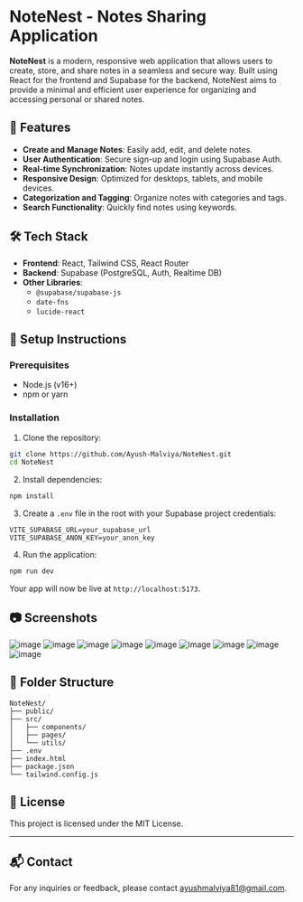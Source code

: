 # NoteNest - Notes Sharing Application

**NoteNest** is a modern, responsive web application that allows users to create, store, and share notes in a seamless and secure way. Built using React for the frontend and Supabase for the backend, NoteNest aims to provide a minimal and efficient user experience for organizing and accessing personal or shared notes.

## 🚀 Features

- **Create and Manage Notes**: Easily add, edit, and delete notes.
- **User Authentication**: Secure sign-up and login using Supabase Auth.
- **Real-time Synchronization**: Notes update instantly across devices.
- **Responsive Design**: Optimized for desktops, tablets, and mobile devices.
- **Categorization and Tagging**: Organize notes with categories and tags.
- **Search Functionality**: Quickly find notes using keywords.

## 🛠️ Tech Stack

- **Frontend**: React, Tailwind CSS, React Router
- **Backend**: Supabase (PostgreSQL, Auth, Realtime DB)
- **Other Libraries**:
  - `@supabase/supabase-js`
  - `date-fns`
  - `lucide-react`

## 🔧 Setup Instructions

### Prerequisites

- Node.js (v16+)
- npm or yarn

### Installation

1. Clone the repository:

```bash
git clone https://github.com/Ayush-Malviya/NoteNest.git
cd NoteNest
```

2. Install dependencies:

```bash
npm install
```

3. Create a `.env` file in the root with your Supabase project credentials:

```env
VITE_SUPABASE_URL=your_supabase_url
VITE_SUPABASE_ANON_KEY=your_anon_key
```

4. Run the application:

```bash
npm run dev
```

Your app will now be live at `http://localhost:5173`.

## 📷 Screenshots

![image](https://github.com/user-attachments/assets/cf0d3fde-33e4-4903-874f-aad40e44f34b)
![image](https://github.com/user-attachments/assets/2f11ea02-07ae-4c3f-87e6-9290daee94bb)
![image](https://github.com/user-attachments/assets/c4ebee87-0399-4be0-aba4-e653ead773eb)
![image](https://github.com/user-attachments/assets/bf803b81-6d9e-4bf4-a7df-0a6319d07bbc)
![image](https://github.com/user-attachments/assets/45ba627b-e534-41f5-8484-d53ba2a7cd93)
![image](https://github.com/user-attachments/assets/1119a02a-c2a0-402e-bf18-630862c60960)
![image](https://github.com/user-attachments/assets/19eab9c6-219b-4ca5-bc08-2727c1bdfbb0)
![image](https://github.com/user-attachments/assets/2f54397d-b34e-4514-92c2-304576273216)
![image](https://github.com/user-attachments/assets/c60ff7b2-a1a4-420c-bd9e-479d9e03be57)


## 📁 Folder Structure

```
NoteNest/
├── public/
├── src/
│   ├── components/
│   ├── pages/
│   └── utils/
├── .env
├── index.html
├── package.json
└── tailwind.config.js
```

## 📄 License

This project is licensed under the MIT License.

---

## 📬 Contact

For any inquiries or feedback, please contact [ayushmalviya81@gmail.com](mailto:ayushmalviya81@gmail.com).
